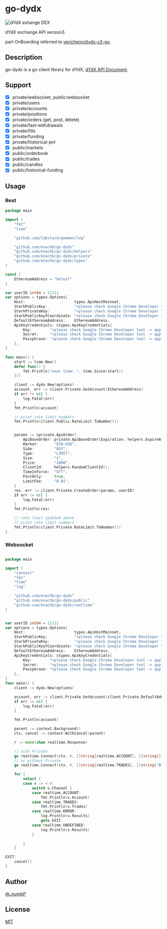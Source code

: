 # go-dydx
![dYdX exhange DEX](https://github.com/enachb/go-dydx/blob/master/types/icon.png)

dYdX exchange API version3.

part OnBoarding referred to [verichenn/dydx-v3-go](https://github.com/verichenn/dydx-v3-go).

## Description

go-dydx is a go client library for dYdX, [dYdX API Document](https://docs.dydx.exchange).

## Support
- [x] private/websocket, public/websocket
- [x] private/users
- [x] private/accounts
- [x] private/positions
- [x] private/orders (get, post, delete)
- [x] private/fast-withdrawals
- [x] private/fills
- [x] private/funding
- [x] private/historical-pnl
- [x] public/markets
- [x] public/orderbook
- [x] public/trades
- [x] public/candles
- [x] public/historical-funding

## Usage
### Rest
```go
package main

import (
	"fmt"
	"time"

	"github.com/labstack/gommon/log"

	"github.com/enachb/go-dydx"
	"github.com/enachb/go-dydx/helpers"
	"github.com/enachb/go-dydx/private"
	"github.com/enachb/go-dydx/types"
)

const (
	EthereumAddress = "0xtest"
)

var userID int64 = 11111
var options = types.Options{
	Host:                      types.ApiHostMainnet,
	StarkPublicKey:            "<please check Google Chrome Developer tool -> application starkkey>",
	StarkPrivateKey:           "<please check Google Chrome Developer tool -> application starkkey>",
	StarkPublicKeyYCoordinate: "<please check Google Chrome Developer tool -> application starkkey>",
	DefaultEthereumAddress:    EthereumAddress,
	ApiKeyCredentials: &types.ApiKeyCredentials{
		Key:        "<please check Google Chrome Developer tool -> application apikey>",
		Secret:     "<please check Google Chrome Developer tool -> application secret>",
		Passphrase: "<please check Google Chrome Developer tool -> application passphrase>",
	},
}

func main() {
	start := time.Now()
	defer func() {
		fmt.Println("exec time: ", time.Since(start))
	}()

	client := dydx.New(options)
	account, err := client.Private.GetAccount(EthereumAddress)
	if err != nil {
		log.Fatal(err)
	}
	fmt.Println(account)

    // print rate limit numbers
	fmt.Println(client.Public.RateLimit.ToNumber())


	params := &private.ApiOrder{
		ApiBaseOrder: private.ApiBaseOrder{Expiration: helpers.ExpireAfter(5 * time.Minute)},
		Market:       "ETH-USD",
		Side:         "BUY",
		Type:         "LIMIT",
		Size:         "1",
		Price:        "2000",
		ClientId:     helpers.RandomClientId(),
		TimeInForce:  "GTT",
		PostOnly:     true,
		LimitFee:     "0.01",
	}
	res, err := client.Private.CreateOrder(params, userID)
	if err != nil {
		log.Fatal(err)
	}
	fmt.Println(res)

	// rate limit updated above
    // print rate limit numbers
	fmt.Println(client.Private.RateLimit.ToNumber())
}

```

### Websocket
```go

package main

import (
	"context"
	"fmt"
	"time"
	"log"

	"github.com/enachb/go-dydx"
	"github.com/enachb/go-dydx/public"
	"github.com/enachb/go-dydx/realtime"
)


var userID int64 = 11111
var options = types.Options{
	Host:                      types.ApiHostMainnet,
	StarkPublicKey:            "<please check Google Chrome Developer tool -> application starkkey>",
	StarkPrivateKey:           "<please check Google Chrome Developer tool -> application starkkey>",
	StarkPublicKeyYCoordinate: "<please check Google Chrome Developer tool -> application starkkey>",
	DefaultEthereumAddress:    EthereumAddress,
	ApiKeyCredentials: &types.ApiKeyCredentials{
		Key:        "<please check Google Chrome Developer tool -> application apikey>",
		Secret:     "<please check Google Chrome Developer tool -> application secret>",
		Passphrase: "<please check Google Chrome Developer tool -> application passphrase>",
	},
}
func main() {
	client := dydx.New(options)

	account, err := client.Private.GetAccount(client.Private.DefaultAddress)
	if err != nil {
		log.Fatal(err)
	}

	fmt.Println(account)

	parent := context.Background()
	ctx, cancel := context.WithCancel(parent)

	r := make(chan realtime.Response)

	// with Private
	go realtime.Connect(ctx, r, []string{realtime.ACCOUNT}, []string{}, client.Private, nil)
	// or without Private
	go realtime.Connect(ctx, r, []string{realtime.TRADES}, []string{"BTC-USD"}, nil, nil)

	for {
		select {
		case v := <-r:
			switch v.Channel {
			case realtime.ACCOUNT:
				fmt.Println(v.Account)
			case realtime.TRADES:
				fmt.Println(v.Trades)
			case realtime.ERROR:
				log.Println(v.Results)
				goto EXIT
			case realtime.UNDEFINED:
				log.Println(v.Results)
			}

		}
	}

EXIT:
	cancel()
}
```

## Author

[@_numbP](https://twitter.com/_numbP)

## License

[MIT](https://github.com/enachb/go-dydx/blob/master/LICENSE)